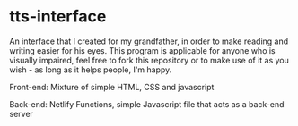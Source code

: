 # tts-interface
An interface that I created for my grandfather, in order to make reading and
writing easier for his eyes. This program is applicable for anyone who is visually
impaired, feel free to fork this repository or to make use of it as you wish -
as long as it helps people, I'm happy.

Front-end:
Mixture of simple HTML, CSS and javascript

Back-end:
Netlify Functions, simple Javascript file that acts as a back-end server
